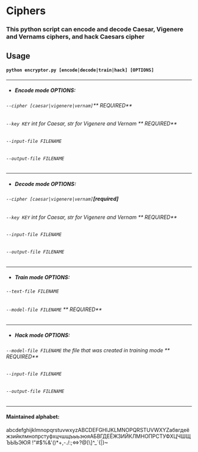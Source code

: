 # Ciphers

### This python script can encode and decode Caesar, Vigenere and Vernams ciphers, and hack Caesars cipher

## Usage

#### `python encryptor.py [encode|decode|train|hack] [OPTIONS]`
---
- ##### Encode mode OPTIONS:
###### `--cipher [caesar|vigenere|vernam]`** REQUIRED**
###### `--key KEY` int for Caesar, str for Vigenere and Vernam ** REQUIRED**
###### `--input-file FILENAME`
###### `--output-file FILENAME`
---
- ##### Decode mode OPTIONS:
###### `--cipher [caesar|vigenere|vernam]`**[required]**
###### `--key KEY` int for Caesar, str for Vigenere and Vernam ** REQUIRED**
###### `--input-file FILENAME`
###### `--output-file FILENAME`
---
- ##### Train mode OPTIONS:
###### `--text-file FILENAME` 
###### `--model-file FILENAME` ** REQUIRED**
---
- ##### Hack mode OPTIONS:
###### `--model-file FILENAME` the file that was created in training mode ** REQUIRED**
###### `--input-file FILENAME`
###### `--output-file FILENAME`
---
#### Maintained alphabet: 
abcdefghijklmnopqrstuvwxyzABCDEFGHIJKLMNOPQRSTUVWXYZабвгдеёжзийклмнопрстуфхцчшщъыьэюяАБВГДЕЁЖЗИЙКЛМНОПРСТУФХЦЧШЩЪЫЬЭЮЯ !"#$%&'()*+,-./:;<=>?@[\\]^_\`{|}~
